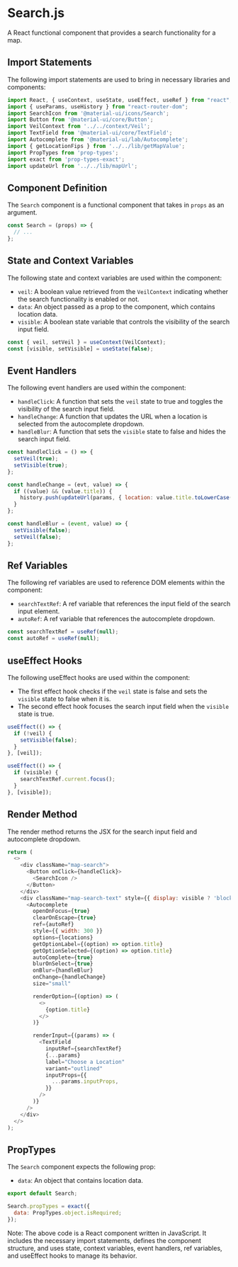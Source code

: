 **Search.js**
================

A React functional component that provides a search functionality for a map.

**Import Statements**
--------------------

The following import statements are used to bring in necessary libraries and components:

```javascript
import React, { useContext, useState, useEffect, useRef } from "react";
import { useParams, useHistory } from "react-router-dom";
import SearchIcon from '@material-ui/icons/Search';
import Button from '@material-ui/core/Button';
import VeilContext from '../../context/Veil';
import TextField from '@material-ui/core/TextField';
import Autocomplete from '@material-ui/lab/Autocomplete';
import { getLocationFips } from '../../lib/getMapValue';
import PropTypes from 'prop-types';
import exact from 'prop-types-exact';
import updateUrl from '../../lib/mapUrl';
```

**Component Definition**
----------------------

The `Search` component is a functional component that takes in `props` as an argument.

```javascript
const Search = (props) => {
  // ...
};
```

**State and Context Variables**
-----------------------------

The following state and context variables are used within the component:

*   `veil`: A boolean value retrieved from the `VeilContext` indicating whether the search functionality is enabled or not.
*   `data`: An object passed as a prop to the component, which contains location data.
*   `visible`: A boolean state variable that controls the visibility of the search input field.

```javascript
const { veil, setVeil } = useContext(VeilContext);
const [visible, setVisible] = useState(false);
```

**Event Handlers**
----------------

The following event handlers are used within the component:

*   `handleClick`: A function that sets the `veil` state to true and toggles the visibility of the search input field.
*   `handleChange`: A function that updates the URL when a location is selected from the autocomplete dropdown.
*   `handleBlur`: A function that sets the `visible` state to false and hides the search input field.

```javascript
const handleClick = () => {
  setVeil(true);
  setVisible(true);
};

const handleChange = (evt, value) => {
  if ((value) && (value.title)) {
    history.push(updateUrl(params, { location: value.title.toLowerCase() }));
  }
};

const handleBlur = (event, value) => {
  setVisible(false);
  setVeil(false);
};
```

**Ref Variables**
----------------

The following ref variables are used to reference DOM elements within the component:

*   `searchTextRef`: A ref variable that references the input field of the search input element.
*   `autoRef`: A ref variable that references the autocomplete dropdown.

```javascript
const searchTextRef = useRef(null);
const autoRef = useRef(null);
```

**useEffect Hooks**
------------------

The following useEffect hooks are used within the component:

*   The first effect hook checks if the `veil` state is false and sets the `visible` state to false when it is.
*   The second effect hook focuses the search input field when the `visible` state is true.

```javascript
useEffect(() => {
  if (!veil) {
    setVisible(false);
  }
}, [veil]);

useEffect(() => {
  if (visible) {
    searchTextRef.current.focus();
  }
}, [visible]);
```

**Render Method**
-----------------

The render method returns the JSX for the search input field and autocomplete dropdown.

```javascript
return (
  <>
    <div className="map-search">
      <Button onClick={handleClick}>
        <SearchIcon />
      </Button>
    </div>
    <div className="map-search-text" style={{ display: visible ? 'block' : 'none' }}>
      <Autocomplete
        openOnFocus={true}
        clearOnEscape={true}
        ref={autoRef}
        style={{ width: 300 }}
        options={locations}
        getOptionLabel={(option) => option.title}
        getOptionSelected={(option) => option.title}
        autoComplete={true}
        blurOnSelect={true}
        onBlur={handleBlur}
        onChange={handleChange}
        size="small"

        renderOption={(option) => (
          <>
            {option.title}
          </>
        )}

        renderInput={(params) => (
          <TextField
            inputRef={searchTextRef}
            {...params}
            label="Choose a Location"
            variant="outlined"
            inputProps={{
              ...params.inputProps,
            }}
          />
        )}
      />
    </div>
  </>
);
```

**PropTypes**
--------------

The `Search` component expects the following prop:

*   `data`: An object that contains location data.

```javascript
export default Search;

Search.propTypes = exact({
  data: PropTypes.object.isRequired;
});
```

Note: The above code is a React component written in JavaScript. It includes the necessary import statements, defines the component structure, and uses state, context variables, event handlers, ref variables, and useEffect hooks to manage its behavior.